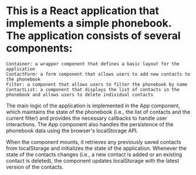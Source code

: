 # This is a React application that implements a simple phonebook. The application consists of several components:

    Container: a wrapper component that defines a basic layout for the application
    ContactForm: a form component that allows users to add new contacts to the phonebook
    Filter: a component that allows users to filter the phonebook by name
    ContactList: a component that displays the list of contacts in the phonebook and allows users to delete individual contacts

The main logic of the application is implemented in the App component, which maintains the state of the phonebook (i.e., the list of contacts and the current filter) and provides the necessary callbacks to handle user interactions. The App component also handles the persistence of the phonebook data using the browser's localStorage API.

When the component mounts, it retrieves any previously saved contacts from localStorage and initializes the state of the application. Whenever the state of the contacts changes (i.e., a new contact is added or an existing contact is deleted), the component updates localStorage with the latest version of the contacts.
